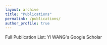 ```yaml
---
layout: archive
title: "Publications"
permalink: /publications/
author_profile: true
---
```


Full Publication List: Yi WANG's Google Scholar
